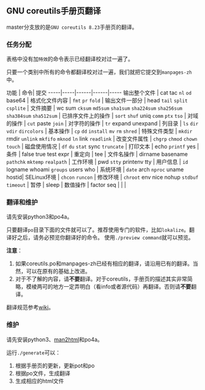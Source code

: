 ## GNU coreutils手册页翻译

master分支放的是`GNU coreutils 8.23`手册页的翻译。

### 任务分配
表格中没有加`特效`的命令表示已经翻译校对过一遍了。

只要一个类别中所有的命令都翻译校对过一遍，我们就把它提交到`manpages-zh`中。

功能 | 命令| 提交
-----|-----|------|------|-----
输出整个文件 | cat tac `nl` `od` base64 |
格式化文件内容 | `fmt` `pr` `fold` |
输出文件一部分 | head `tail` `split` `csplite` |
文件摘要 | wc sum `cksum` `md5sum` `sha1sum` `sha224sum` `sha256sum` `sha384sum` `sha512sum` |
已排序文件上的操作 | `sort` `shuf` uniq `comm` `ptx` `tso` |
对域的操作 | `cut` paste `join` |
对字符的操作 | `tr` expand unexpand |
列目录 | `ls` `dir` `vdir` `dircolors` |
基本操作 | `cp` `dd` `install` `mv` `rm` `shred` |
特殊文件类型 | `mkdir` rmdir `unlink` `mkfifo` `mknod` `ln` link `readlink` |
改变文件属性 | `chgrp` `chmod` `chown` `touch` |
磁盘使用情况 | `df` `du` `stat` sync `truncate` |
打印文本 | echo `printf` yes |
条件 | false true test expr |
重定向 | tee |
文件名操作 | dirname basename `pathchk` `mktemp` `realpath` |
工作环境 | pwd `stty` printenv tty |
用户信息 | `id` logname whoami `groups` users who |
系统环境 | `date` arch `nproc` uname hostid|
SELinux环境 | `chcon` `runcon` |
修改环境 | `chroot` env nice nohup `stdbuf` `timeout` |
暂停 | sleep |
数值操作 | factor seq | | | 


### 翻译和维护
请先安装python3和po4a。

只要翻译`po`目录下面的文件就可以了。推荐使用专门的软件，比如`lokalize`。翻译好之后，请务必预览你翻译好的命令。
使用`./preview command`就可以预览。

**注意**：
1. 如果coreutils.po和manpages-zh已经有相应的翻译，请沿用已有的翻译。当然，可以在原有的基础上改进。
2. 对于不了解的内容，请**不要**翻译。对于coreutils，手册页的描述其实非常简略，模棱两可的地方一定弄明白（看info或者源代码）再翻译。否则请**不要**翻译。

翻译规范参考[wiki](https://github.com/man-pages-zh/wiki/wiki/%E7%BF%BB%E8%AF%91%E8%A7%84%E8%8C%83)。

### 维护
请先安装python3、[man2html](https://github.com/man-pages-zh/man2html)和po4a。

运行`./generate`可以：

1. 根据手册页的更新，更新pot和po
2. 根据po文件，生成翻译
3. 生成相应的html文件
